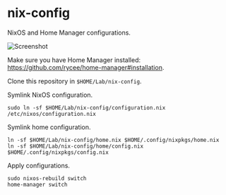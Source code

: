 # nix-config

NixOS and Home Manager configurations.

![Screenshot](https://github.com/lobre/nix-config/raw/master/screenshot.png)

Make sure you have Home Manager installed: https://github.com/rycee/home-manager#installation.

Clone this repository in `$HOME/Lab/nix-config`.

Symlink NixOS configuration.

    sudo ln -sf $HOME/Lab/nix-config/configuration.nix /etc/nixos/configuration.nix

Symlink home configuration.

    ln -sf $HOME/Lab/nix-config/home.nix $HOME/.config/nixpkgs/home.nix
    ln -sf $HOME/Lab/nix-config/home/config.nix $HOME/.config/nixpkgs/config.nix

Apply configurations.

    sudo nixos-rebuild switch
    home-manager switch

